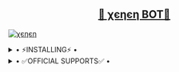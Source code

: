 <h2 align="center"> <a href="https://github.com/i-am-pro-king/StringSessionBot">🔰 χєηєη BOT🔰</a></h2>


[![χєηєη](https://telegra.ph/file/a68417ac8292b75f01f1d.jpg)](https://github.com/i-am-pro-king/ALONE)
<details>
  <summary> • ⚡INSTALLING⚡ • </summary>

 
[![Deploy](https://www.herokucdn.com/deploy/button.svg)](https://heroku.com/deploy?template=https://github.com/i-am-pro-king/ALONE) 


<h1> 👆 Click on Image to deploy </h1>
  
</details>

<details>
  <summary> • ✅OFFICIAL SUPPORTS✅ • </summary>
<a href="https://t.me/xenen_is_bot"><img src="https://telegra.ph//file/e9d18811d25b84feb31bc.jpg?style=for-the-badge&logo=github"></a>

<h1> 👆 Click on Image to Contact Me </h1>

</details>
